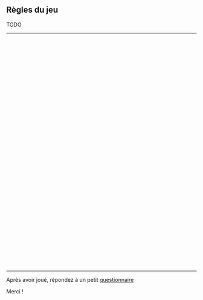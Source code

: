 ## Règles du jeu

TODO

---------------------

<div id="gameContainer" style="width: 960px; height: 600px"></div>
<div class="footer">
    <div class="fullscreen" onclick="gameInstance.SetFullscreen(1)"></div>
</div>

---------------------

Après avoir joué, répondez à un petit [questionnaire](https://docs.google.com/forms/d/e/1FAIpQLSdrg0yLu6JQF4gIbiDN4vODoS3YsHGDhIoeIv_bIgFsZEhIIQ/viewform?usp=sf_link)
 
Merci !
